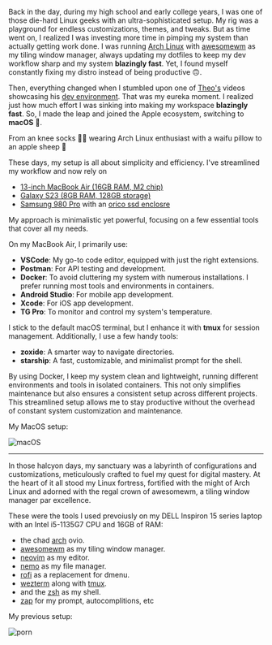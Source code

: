 Back in the day, during my high school and early college years, I was one of those die-hard Linux geeks with an ultra-sophisticated setup. My rig was a playground for endless customizations, themes, and tweaks. But as time went on, I realized I was investing more time in pimping my system than actually getting work done. I was running [Arch Linux](https://archlinux.org) with [awesomewm](https://awesomewm.org) as my tiling window manager, always updating my dotfiles to keep my dev workflow sharp and my system **blazingly fast**. Yet, I found myself constantly fixing my distro instead of being productive 🙃.

Then, everything changed when I stumbled upon one of [Theo's](https://www.youtube.com/@t3dotgg) videos showcasing his [dev environment](https://www.youtube.com/watch?v=Hj1a7QuwjSI). That was my eureka moment. I realized just how much effort I was sinking into making my workspace **blazingly fast**. So, I made the leap and joined the Apple ecosystem, switching to **macOS** 🍎.

From an knee socks 🏳️‍🌈 wearing Arch Linux enthusiast with a waifu pillow to an apple sheep 🐑

These days, my setup is all about simplicity and efficiency. 
I've streamlined my workflow and now rely on 
- [13-inch MacBook Air (16GB RAM, M2 chip)](https://www.apple.com/shop/buy-mac/macbook-air/13-inch-midnight-apple-m2-chip-with-8-core-cpu-and-10-core-gpu-8gb-memory-512gb)
- [Galaxy S23 (8GB RAM, 128GB storage)](https://www.samsung.com/in/smartphones/galaxy-s23/buy/?modelCode=SM-S911BZGB&cid=in_pd_ppc_google_im-mobile-smartphone-all-dtc_sales_samsung-sseries(t2)-all-2024_eshop-pmax-pla_10jan2024-na_1ur-503224l-2024-eshop-bau-performancemax-cpc_pfm--20952045025------x--SM-S911BZGBINS&gad_source=1)
- [Samsung 980 Pro](https://www.samsung.com/us/computing/memory-storage/solid-state-drives/980-pro-pcie-4-0-nvme-ssd-1tb-mz-v8p1t0b-am/) with an [orico ssd enclosre](https://www.amazon.com/ORICO-NVMe-Thunderbolt-Compatible-SSDs-PWM2-BK/dp/B0BJ23JTXX?th=1)


My approach is minimalistic yet powerful, focusing on a few essential tools that cover all my needs.

On my MacBook Air, I primarily use:
- **VSCode**: My go-to code editor, equipped with just the right extensions.
- **Postman**: For API testing and development.
- **Docker**: To avoid cluttering my system with numerous installations. I prefer running most tools and environments in containers.
- **Android Studio**: For mobile app development.
- **Xcode**: For iOS app development.
- **TG Pro**: To monitor and control my system's temperature.

I stick to the default macOS terminal, but I enhance it with **tmux** for session management. Additionally, I use a few handy tools:
- **zoxide**: A smarter way to navigate directories.
- **starship**: A fast, customizable, and minimalist prompt for the shell.

By using Docker, I keep my system clean and lightweight, running different environments and tools in isolated containers. This not only simplifies maintenance but also ensures a consistent setup across different projects. This streamlined setup allows me to stay productive without the overhead of constant system customization and maintenance.

My MacOS setup:

![macOS](./assets/macos.png)


---

In those halcyon days, my sanctuary was a labyrinth of configurations and customizations, meticulously crafted to fuel my quest for digital mastery. At the heart of it all stood my Linux fortress, fortified with the might of Arch Linux and adorned with the regal crown of awesomewm, a tiling window manager par excellence.

These were the tools I used prevoiusly on my DELL Inspiron 15 series laptop with an Intel i5-1135G7 CPU and 16GB of RAM:

- the chad [arch](https://archlinux.org) ovio.
- [awesomewm](https://awesomewm.org) as my tiling window manager.
- [neovim](https://neovim.io) as my editor.
- [nemo](https://github.com/linuxmint/nemo) as my file manager.
- [rofi](https://github.com/davatorium/rofi) as a replacement for dmenu.
- [wezterm](https://github.com/wezterm) along with [tmux](https://github.com/tmux/tmux).
- and the [zsh](https://zsh.org) as my shell.
- [zap](https://github.com/zap) for my prompt, autocomplitions, etc

My previous setup:

![porn](./assets/arch.png)
